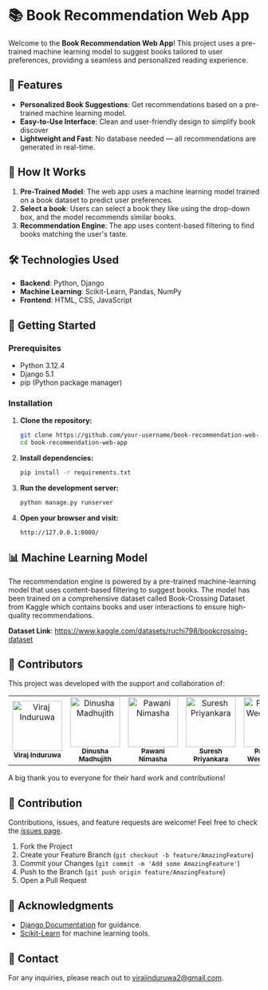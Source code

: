 # 📚 Book Recommendation Web App

Welcome to the **Book Recommendation Web App**! This project uses a pre-trained machine learning model to suggest books tailored to user preferences, providing a seamless and personalized reading experience.

## 🌟 Features

- **Personalized Book Suggestions**: Get recommendations based on a pre-trained machine learning model.
- **Easy-to-Use Interface**: Clean and user-friendly design to simplify book discover                    
- **Lightweight and Fast**: No database needed — all recommendations are generated in real-time.

## 🚀 How It Works

1. **Pre-Trained Model**: The web app uses a machine learning model trained on a book dataset to predict user preferences.
2. **Select a book**: Users can select a book they like using the drop-down box, and the model recommends similar books.
3. **Recommendation Engine**: The app uses content-based filtering to find books matching the user's taste.

## 🛠️ Technologies Used

- **Backend**: Python, Django
- **Machine Learning**: Scikit-Learn, Pandas, NumPy
- **Frontend**: HTML, CSS, JavaScript

## 🎯 Getting Started

### Prerequisites

- Python 3.12.4
- Django 5.1
- pip (Python package manager)

### Installation

1. **Clone the repository:**
   ```bash
   git clone https://github.com/your-username/book-recommendation-web-app.git
   cd book-recommendation-web-app
   ```

2. **Install dependencies:**
   ```bash
   pip install -r requirements.txt
   ```

3. **Run the development server:**
   ```bash
   python manage.py runserver
   ```

4. **Open your browser and visit:**
   ```
   http://127.0.0.1:8000/
   ```

## 📊 Machine Learning Model

The recommendation engine is powered by a pre-trained machine-learning model that uses content-based filtering to suggest books. The model has been trained on a comprehensive dataset called Book-Crossing Dataset from Kaggle which contains books and user interactions to ensure high-quality recommendations.

**Dataset Link**: https://www.kaggle.com/datasets/ruchi798/bookcrossing-dataset

## 👥 Contributors

This project was developed with the support and collaboration of:

<table>
  <tr>
    <td align="center">
      <a href="https://github.com/Viraj-005">
        <img src="https://github.com/Viraj-005.png" width="100px;" alt="Viraj Induruwa"/>
        <br />
        <sub><b>Viraj Induruwa</b></sub>
      </a>
    </td>
    <td align="center">
      <a href="https://github.com/DinushaMadhujith">
        <img src="https://github.com/DinushaMadhujith.png" width="100px;" alt="Dinusha Madhujith"/>
        <br />
        <sub><b>Dinusha Madhujith</b></sub>
      </a>
    </td>
    <td align="center">
      <a href="https://github.com/Pawani2000">
        <img src="https://github.com/Pawani2000.png" width="100px;" alt="Pawani Nimasha"/>
        <br />
        <sub><b>Pawani Nimasha</b></sub>
      </a>
    </td>
    <td align="center">
      <a href="https://github.com/SureshPriyankara9902">
        <img src="https://github.com/SureshPriyankara9902.png" width="100px;" alt="Suresh Priyankara"/>
        <br />
        <sub><b>Suresh Priyankara</b></sub>
      </a>
    </td>
    <td align="center">
      <a href="https://github.com/PrasangiW">
        <img src="https://github.com/PrasangiW.png" width="100px;" alt="Prasangi Weerasingha"/>
        <br />
        <sub><b>Prasangi Weerasingha</b></sub>
      </a>
    </td>
  </tr>
</table>                                       

A big thank you to everyone for their hard work and contributions!

## 🤝 Contribution

Contributions, issues, and feature requests are welcome! Feel free to check the [issues page](https://github.com/Viraj-005/book-recommendation-web-app/issues).

1. Fork the Project
2. Create your Feature Branch (`git checkout -b feature/AmazingFeature`)
3. Commit your Changes (`git commit -m 'Add some AmazingFeature'`)
4. Push to the Branch (`git push origin feature/AmazingFeature`)
5. Open a Pull Request

## 🙏 Acknowledgments

- [Django Documentation](https://docs.djangoproject.com/en/stable/) for guidance.
- [Scikit-Learn](https://scikit-learn.org/stable/) for machine learning tools.

## 📧 Contact

For any inquiries, please reach out to [virajinduruwa2@gmail.com](mailto:your-email@example.com).
